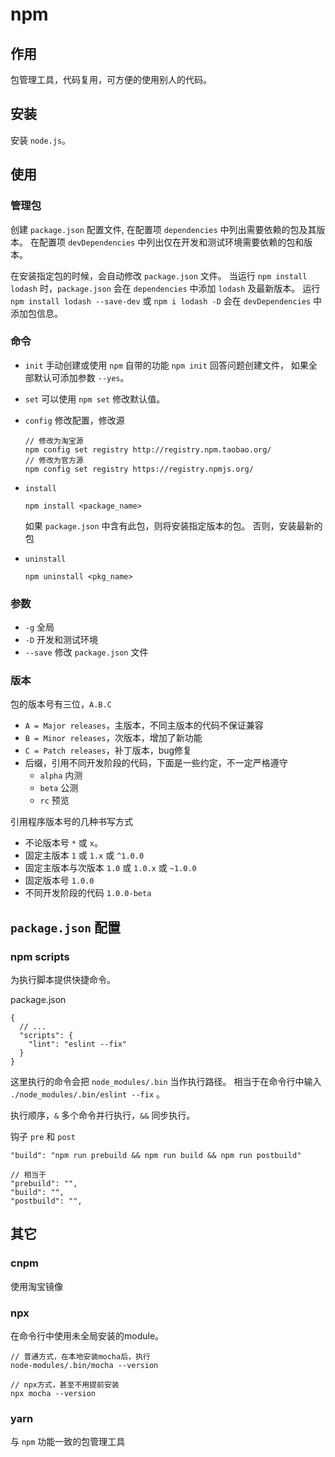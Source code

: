 # npm

## 作用

包管理工具，代码复用，可方便的使用别人的代码。

## 安装

安装 `node.js`。

## 使用

### 管理包

创建 `package.json` 配置文件,
在配置项 `dependencies` 中列出需要依赖的包及其版本。
在配置项 `devDependencies` 中列出仅在开发和测试环境需要依赖的包和版本。

在安装指定包的时候，会自动修改 `package.json` 文件。
当运行 `npm install lodash` 时，`package.json` 会在 `dependencies` 中添加 `lodash` 及最新版本。
运行 `npm install lodash --save-dev` 或 `npm i lodash -D` 会在 `devDependencies` 中添加包信息。

### 命令

* `init` 手动创建或使用 `npm` 自带的功能 `npm init` 回答问题创建文件，
如果全部默认可添加参数 `--yes`。
* `set` 可以使用 `npm set` 修改默认值。
* `config` 修改配置，修改源

  ```npm
  // 修改为淘宝源
  npm config set registry http://registry.npm.taobao.org/
  // 修改为官方源
  npm config set registry https://registry.npmjs.org/
  ```

* `install`

  ```npm
  npm install <package_name>
  ```

  如果 `package.json` 中含有此包，则将安装指定版本的包。
  否则，安装最新的包

* `uninstall`

  ```npm
  npm uninstall <pkg_name>
  ```

### 参数

* `-g` 全局
* `-D` 开发和测试环境
* `--save` 修改 `package.json` 文件

### 版本

包的版本号有三位，`A.B.C`

* `A = Major releases`，主版本，不同主版本的代码不保证兼容
* `B = Minor releases`，次版本，增加了新功能
* `C = Patch releases`，补丁版本，bug修复
* 后缀，引用不同开发阶段的代码，下面是一些约定，不一定严格遵守
  * `alpha` 内测
  * `beta`  公测
  * `rc`    预览

引用程序版本号的几种书写方式

* 不论版本号 `*` 或 `x`。
* 固定主版本 `1` 或 `1.x` 或 `^1.0.0`
* 固定主版本与次版本 `1.0` 或 `1.0.x` 或 `~1.0.0`
* 固定版本号 `1.0.0`
* 不同开发阶段的代码 `1.0.0-beta`

## `package.json` 配置

### npm scripts

为执行脚本提供快捷命令。

package.json

```npm
{
  // ...
  "scripts": {
    "lint": "eslint --fix"
  }
}
```

这里执行的命令会把 `node_modules/.bin` 当作执行路径。
相当于在命令行中输入 `./node_modules/.bin/eslint --fix` 。

执行顺序，`&` 多个命令并行执行，`&&` 同步执行。

钩子 `pre` 和 `post`

```
"build": "npm run prebuild && npm run build && npm run postbuild"

// 相当于
"prebuild": "",
"build": "",
"postbuild": "",
```

## 其它

### cnpm

使用淘宝镜像

### npx

在命令行中使用未全局安装的module。

```npm
// 普通方式，在本地安装mocha后，执行
node-modules/.bin/mocha --version

// npx方式，甚至不用提前安装
npx mocha --version
```

### yarn

与 `npm` 功能一致的包管理工具
